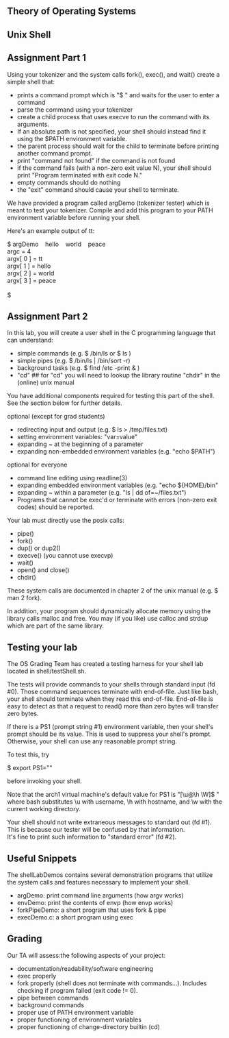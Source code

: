 ## Theory of Operating Systems

## Unix Shell

## Assignment Part 1

Using your tokenizer and the system calls fork(), exec(), and wait() create a simple shell that:

- prints a command prompt which is "$ " and waits for the user to enter a command
- parse the command using your tokenizer 
- create a child process that uses execve to run the command with its arguments.  
- If an absolute path is not specified, your shell should instead find it using the $PATH environment variable.
- the parent process should wait for the child to terminate before printing another command prompt.
- print "command not found" if the command is not found
- if the command fails (with a non-zero exit value N), your shell should print "Program terminated with exit code N."
- empty commands should do nothing
- the "exit" command should cause your shell to terminate.

We have provided a program called argDemo (tokenizer tester) which is meant to test your tokenizer. Compile and add this program to your PATH 
environment variable before running your shell.

Here's an example output of tt:

$ argDemo  &nbsp;&nbsp;&nbsp;hello&nbsp;&nbsp;&nbsp;&nbsp;world&nbsp;&nbsp;&nbsp;&nbsp;peace&nbsp;&nbsp;&nbsp;&nbsp;<br />
argc = 4<br />
argv[ 0 ] = tt<br />
argv[ 1 ] = hello<br />
argv[ 2 ] = world<br />
argv[ 3 ] = peace<br />
<br />
$

## Assignment Part 2

In this lab, you will create a user shell in the C programming language that can understand:

- simple commands (e.g. $ /bin/ls or $ ls )
- simple pipes (e.g. $ /bin/ls | /bin/sort -r)
- background tasks (e.g. $ find /etc -print & )
-  "cd" ## for "cd" you will need to lookup the library routine "chdir" in the (online) unix manual

You have additional components required for testing this part of the shell. See the section below for further details.

optional (except for grad students)
- redirecting input and output (e.g. $ ls > /tmp/files.txt)
- setting environment variables: "var=value" 
- expanding ~ at the beginning of a parameter
- expanding non-embedded environment variables (e.g. "echo $PATH")

optional for everyone
- command line editing using readline(3)
- expanding embedded environment variables (e.g. "echo ${HOME}/bin"
- expanding ~ within a parameter (e.g. "ls | dd of=~/files.txt")
- Programs that cannot be exec'd or terminate with errors (non-zero exit codes) should be reported.

Your lab must directly use the posix calls:

- pipe()
- fork()
- dup() or dup2()
- execve() (you cannot use execvp)
- wait()
- open() and close()
- chdir()

These system calls are documented in chapter 2 of the unix manual (e.g. $ man 2 fork).

In addition, your program should dynamically allocate memory using the
library calls malloc and free. You may (if you like) use calloc and
strdup which are part of the same library.

## Testing your lab

The OS Grading Team has created a testing harness for your shell lab
located in shell/testShell.sh.  

The tests will provide commands to your shells through standard input
(fd #0).  Those command sequences terminate with end-of-file.  Just
like bash, your shell should terminate when they read this
end-of-file. End-of-file is easy to detect as that a request to read()
more than zero bytes will transfer zero bytes.

If there is a PS1 (prompt string #1) environment variable, then your
shell's prompt should be its value.  This is used to suppress your
shell's prompt.  Otherwise, your shell can use any reasonable prompt
string.

To test this, try

  $ export PS1=""

before invoking your shell.

Note that the arch1 virtual machine's default value for PS1 is "[\u@\h
\W]$ " where bash substitutes \u with username, \h with hostname, and
\w with the current working directory.  

Your shell should not write extraneous messages to standard out 
(fd #1).  This is because our tester will be confused by that
information.  
It's fine to print such information to "standard error" (fd #2).

## Useful Snippets

The shellLabDemos contains several demonstration programs that
utilize the system calls and features necessary to implement your shell.

- argDemo: print command line arguments (how argv works)
- envDemo: print the contents of envp (how envp works)
- forkPipeDemo: a short program that uses fork & pipe
- execDemo.c: a short program using exec


## Grading

Our TA will assess:the following aspects of your project:

- documentation/readability/software engineering
- exec properly
- fork properly (shell does not terminate with commands...). Includes checking if program failed (exit code != 0).
- pipe between commands
- background commands
- proper use of PATH environment variable
- proper functioning of environment variables
- proper functioning of change-directory builtin (cd)
